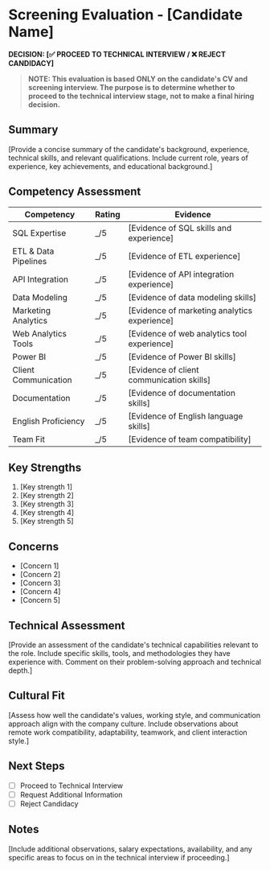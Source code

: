 # Screening Evaluation - [Candidate Name]

**DECISION: [✅ PROCEED TO TECHNICAL INTERVIEW / ❌ REJECT CANDIDACY]**

> **NOTE: This evaluation is based ONLY on the candidate's CV and screening interview. The purpose is to determine whether to proceed to the technical interview stage, not to make a final hiring decision.**

## Summary
[Provide a concise summary of the candidate's background, experience, technical skills, and relevant qualifications. Include current role, years of experience, key achievements, and educational background.]

## Competency Assessment
| Competency | Rating | Evidence |
|------------|--------|----------|
| SQL Expertise | _/5 | [Evidence of SQL skills and experience] |
| ETL & Data Pipelines | _/5 | [Evidence of ETL experience] |
| API Integration | _/5 | [Evidence of API integration experience] |
| Data Modeling | _/5 | [Evidence of data modeling skills] |
| Marketing Analytics | _/5 | [Evidence of marketing analytics experience] |
| Web Analytics Tools | _/5 | [Evidence of web analytics tool experience] |
| Power BI | _/5 | [Evidence of Power BI skills] |
| Client Communication | _/5 | [Evidence of client communication skills] |
| Documentation | _/5 | [Evidence of documentation skills] |
| English Proficiency | _/5 | [Evidence of English language skills] |
| Team Fit | _/5 | [Evidence of team compatibility] |

## Key Strengths
1. [Key strength 1]
2. [Key strength 2]
3. [Key strength 3]
4. [Key strength 4]
5. [Key strength 5]

## Concerns
- [Concern 1]
- [Concern 2]
- [Concern 3]
- [Concern 4]
- [Concern 5]

## Technical Assessment
[Provide an assessment of the candidate's technical capabilities relevant to the role. Include specific skills, tools, and methodologies they have experience with. Comment on their problem-solving approach and technical depth.]

## Cultural Fit
[Assess how well the candidate's values, working style, and communication approach align with the company culture. Include observations about remote work compatibility, adaptability, teamwork, and client interaction style.]

## Next Steps
- [ ] Proceed to Technical Interview
- [ ] Request Additional Information
- [ ] Reject Candidacy

## Notes
[Include additional observations, salary expectations, availability, and any specific areas to focus on in the technical interview if proceeding.] 